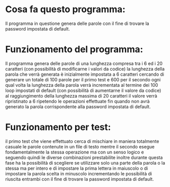 # Cosa fa questo programma:
Il programma in questione genera delle parole 
con il fine di trovare la password impostata di default.
# 
# Funzionamento del programma:
Il programma genera delle parole di una lunghezza compresa tra
i 6 ed i 20 caratteri (con possibilità di modificarne i valori 
da codice) la lunghezza della parola che verrà generata è 
inizialmente impostata a 6 caratteri cercando di generare un 
totale di 100 parole per il primo test e 600 per il secondo
ogni qual volta la lunghezza della parola verrà incrementata 
al termine dei 100 loop impostati di default (con possibilità 
di aumentarne il valore da codice) al raggiungimento della 
lunghezza massima di 20 caratteri il valore verrà 
ripristinato a 6 ripetendo le operazioni effettuate fin 
quando non avrà generato la parola corrispondente alla password 
impostata di default.
# 
# Funzionamento per test:
il primo test che viene effettuato cerca di mischiare 
in maniera totalmente casuale le parole contenute in un file 
di testo mentre il secondo esegue fondamentalmente la stessa 
operazione ma con un senso logico e seguendo quindi le diverse 
combinazioni prestabilite inoltre durante questa fase 
ha la possibilità di scegliere se utilizzare solo una parte 
della parola o la stessa ma per intero e di impostare la prima 
lettera in maiuscolo o di impostare la parola scelta in 
minuscolo incrementando le possibilità di riuscita entrambi 
con il fine di trovare la password impostata di default.
